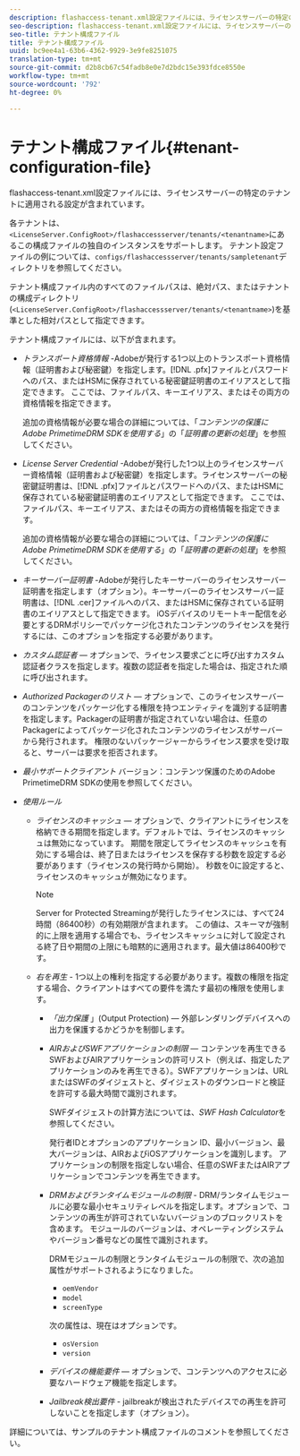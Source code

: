 ```yaml
---
description: flashaccess-tenant.xml設定ファイルには、ライセンスサーバーの特定のテナントに適用される設定が含まれています。
seo-description: flashaccess-tenant.xml設定ファイルには、ライセンスサーバーの特定のテナントに適用される設定が含まれています。
seo-title: テナント構成ファイル
title: テナント構成ファイル
uuid: bc9ee4a1-63b6-4362-9929-3e9fe8251075
translation-type: tm+mt
source-git-commit: d2b8cb67c54fadb8e0e7d2bdc15e393fdce8550e
workflow-type: tm+mt
source-wordcount: '792'
ht-degree: 0%

---
```



# テナント構成ファイル{#tenant-configuration-file}

flashaccess-tenant.xml設定ファイルには、ライセンスサーバーの特定のテナントに適用される設定が含まれています。

各テナントは、`<LicenseServer.ConfigRoot>/flashaccessserver/tenants/<tenantname>`にあるこの構成ファイルの独自のインスタンスをサポートします。 テナント設定ファイルの例については、`configs/flashaccessserver/tenants/sampletenant`ディレクトリを参照してください。

テナント構成ファイル内のすべてのファイルパスは、絶対パス、またはテナントの構成ディレクトリ(`<LicenseServer.ConfigRoot>/flashaccessserver/tenants/<tenantname>`)を基準とした相対パスとして指定できます。

テナント構成ファイルには、以下が含まれます。

* *トランスポート資格情報* -Adobeが発行する1つ以上のトランスポート資格情報（証明書および秘密鍵）を指定します。[!DNL .pfx]ファイルとパスワードへのパス、またはHSMに保存されている秘密鍵証明書のエイリアスとして指定できます。 ここでは、ファイルパス、キーエイリアス、またはその両方の資格情報を指定できます。

   追加の資格情報が必要な場合の詳細については、「*コンテンツの保護にAdobe PrimetimeDRM SDKを使用する*」の「*証明書の更新の処理*」を参照してください。

* *License Server Credential*  -Adobeが発行した1つ以上のライセンスサーバー資格情報（証明書および秘密鍵）を指定します。ライセンスサーバーの秘密鍵証明書は、[!DNL .pfx]ファイルとパスワードへのパス、またはHSMに保存されている秘密鍵証明書のエイリアスとして指定できます。 ここでは、ファイルパス、キーエイリアス、またはその両方の資格情報を指定できます。

   追加の資格情報が必要な場合の詳細については、「*コンテンツの保護にAdobe PrimetimeDRM SDKを使用する*」の「*証明書の更新の処理*」を参照してください。

* *キーサーバー証明書* -Adobeが発行したキーサーバーのライセンスサーバー証明書を指定します（オプション）。キーサーバーのライセンスサーバー証明書は、[!DNL .cer]ファイルへのパス、またはHSMに保存されている証明書のエイリアスとして指定できます。 iOSデバイスのリモートキー配信を必要とするDRMポリシーでパッケージ化されたコンテンツのライセンスを発行するには、このオプションを指定する必要があります。

* *カスタム認証者*  — オプションで、ライセンス要求ごとに呼び出すカスタム認証者クラスを指定します。複数の認証者を指定した場合は、指定された順に呼び出されます。
* *Authorized Packagerのリスト*  — オプションで、このライセンスサーバーのコンテンツをパッケージ化する権限を持つエンティティを識別する証明書を指定します。Packagerの証明書が指定されていない場合は、任意のPackagerによってパッケージ化されたコンテンツのライセンスがサーバーから発行されます。 権限のないパッケージャーからライセンス要求を受け取ると、サーバーは要求を拒否されます。
* *最小サポートクライアント* バージョン：コンテンツ保護のためのAdobe PrimetimeDRM SDKの使用を参照してください。

* *使用ルール*

   * *ライセンスのキャッシュ*  — オプションで、クライアントにライセンスを格納できる期間を指定します。デフォルトでは、ライセンスのキャッシュは無効になっています。 期間を限定してライセンスのキャッシュを有効にする場合は、終了日またはライセンスを保存する秒数を設定する必要があります（ライセンスの発行時から開始）。 秒数を0に設定すると、ライセンスのキャッシュが無効になります。

      >[!NOTE]
      >
      >Server for Protected Streamingが発行したライセンスには、すべて24時間（86400秒）の有効期限が含まれます。 この値は、スキーマが強制的に上限を適用する場合でも、ライセンスキャッシュに対して設定される終了日や期間の上限にも暗黙的に適用されます。最大値は86400秒です。

   * *右を再生* - 1つ以上の権利を指定する必要があります。複数の権限を指定する場合、クライアントはすべての要件を満たす最初の権限を使用します。

      * *「出力保護* 」(Output Protection) — 外部レンダリングデバイスへの出力を保護するかどうかを制御します。
      * *AIRおよびSWFアプリケーションの制限*  — コンテンツを再生できるSWFおよびAIRアプリケーションの許可リスト（例えば、指定したアプリケーションのみを再生できる）。SWFアプリケーションは、URLまたはSWFのダイジェストと、ダイジェストのダウンロードと検証を許可する最大時間で識別されます。

         SWFダイジェストの計算方法については、*SWF Hash Calculator*&#x200B;を参照してください。

         発行者IDとオプションのアプリケーション ID、最小バージョン、最大バージョンは、AIRおよびiOSアプリケーションを識別します。 アプリケーションの制限を指定しない場合、任意のSWFまたはAIRアプリケーションでコンテンツを再生できます。

      * *DRMおよびランタイムモジュールの制限* - DRM/ランタイムモジュールに必要な最小セキュリティレベルを指定します。オプションで、コンテンツの再生が許可されていないバージョンのブロックリストを含めます。 モジュールのバージョンは、オペレーティングシステムやバージョン番号などの属性で識別されます。

         DRMモジュールの制限とランタイムモジュールの制限で、次の追加属性がサポートされるようになりました。

         * `oemVendor`
         * `model`
         * `screenType`

         次の属性は、現在はオプションです。

         * `osVersion`
         * `version`
      * *デバイスの機能要件*  — オプションで、コンテンツへのアクセスに必要なハードウェア機能を指定します。
      * *Jailbreak検出要件* - jailbreakが検出されたデバイスでの再生を許可しないことを指定します（オプション）。



詳細については、サンプルのテナント構成ファイルのコメントを参照してください。
